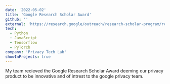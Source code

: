 ```yaml
---
date: '2022-05-02'
title: 'Google Research Scholar Award'
github: ''
external: 'https://research.google/outreach/research-scholar-program/recipients/'
tech:
  - Python
  - JavaScript
  - Tensorflow
  - PyTorch
company: 'Privacy Tech Lab'
showInProjects: true
---
```


My team recieved the Google Research Scholar Award deeming our privacy product to be innovative and of intrest to the google privacy team.

